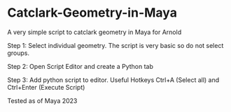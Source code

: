 # Catclark-Geometry-in-Maya
A very simple script to catclark geometry in Maya for Arnold

Step 1: Select individual geometry. The script is very basic so do not select groups. 

Step 2: Open Script Editor and create a Python tab

Step 3: Add python script to editor. Useful Hotkeys Ctrl+A (Select all) and Ctrl+Enter (Execute Script)

Tested as of Maya 2023
